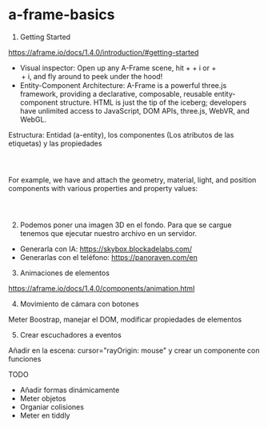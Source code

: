 # a-frame-basics

1. Getting Started

https://aframe.io/docs/1.4.0/introduction/#getting-started

- Visual inspector: Open up any A-Frame scene, hit <ctrl> + <alt> + i or <ctrl> + <option> + i, and fly around to peek under the hood!
- Entity-Component Architecture: A-Frame is a powerful three.js framework, providing a declarative, composable, reusable entity-component structure. HTML is just the tip of the iceberg; developers have unlimited access to JavaScript, DOM APIs, three.js, WebVR, and WebGL.

Estructura: Entidad (a-entity), los componentes (Los atributos de las etiquetas) y las propiedades

<code>
<a-entity ${componentName}="${propertyName1}: ${propertyValue1}; ${propertyName2}: ${propertyValue2}">
</code>

For example, we have <a-entity> and attach the geometry, material, light, and position components with various properties and property values:

<code>
<a-entity geometry="primitive: sphere; radius: 1.5"
          light="type: point; color: white; intensity: 2"
          material="color: white; shader: flat; src: glow.jpg"
          position="0 0 -5"></a-entity>
</code>

2. Podemos poner una imagen 3D en el fondo. Para que se cargue tenemos que ejecutar nuestro archivo en un servidor.

- Generarla con IA: https://skybox.blockadelabs.com/
- Generarlas con el teléfono: https://panoraven.com/en

3. Animaciones de elementos

https://aframe.io/docs/1.4.0/components/animation.html

4. Movimiento de cámara con botones

Meter Boostrap, manejar el DOM, modificar propiedades de elementos

5. Crear escuchadores a eventos 

Añadir en la escena: cursor="rayOrigin: mouse" y crear un componente con funciones

TODO

- Añadir formas dinámicamente
- Meter objetos
- Organiar colisiones
- Meter en tiddly

